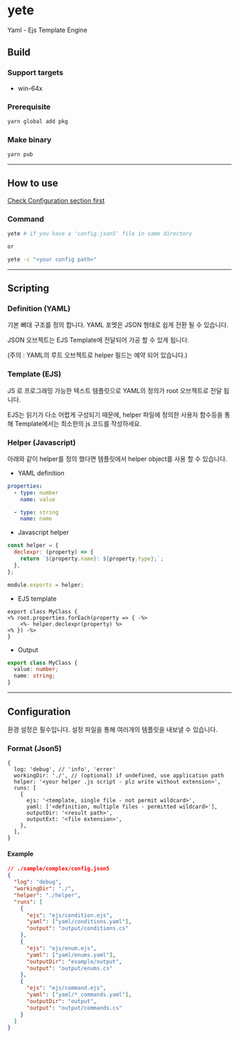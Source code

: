 # yete

Yaml - Ejs Template Engine

## Build

### Support targets

- win-64x

### Prerequisite

```bash
yarn global add pkg
```

### Make binary

```bash
yarn pub
```

---

## How to use

[Check Configuration section first](#configuration)

### Command

```bash
yete # if you have a 'config.json5' file in same directory

or

yete -c "<your config path>"
```

---

## Scripting

### Definition (YAML)

기본 뼈대 구조를 정의 합니다.
YAML 포멧은 JSON 형태로 쉽게 전환 될 수 있습니다.

JSON 오브젝트는 EJS Template에 전달되어 가공 할 수 있게 됩니다.

(주의 : YAML의 루트 오브젝트로 helper 필드는 예약 되어 있습니다.)

### Template (EJS)

JS 로 프로그래밍 가능한 텍스트 템플릿으로 YAML의 정의가 root 오브젝트로 전달 됩니다.

EJS는 읽기가 다소 어렵게 구성되기 때문에, helper 파일에 정의한 사용자 함수등을 통해 Template에서는 최소한의 js 코드를 작성하세요.

### Helper (Javascript)

아래와 같이 helper를 정의 했다면 템플릿에서 helper object를 사용 할 수 있습니다.

- YAML definition

```yaml
properties:
  - type: number
    name: value

  - type: string
    name: name
```

- Javascript helper

```js
const helper = {
  declexpr: (property) => {
    return `${property.name}: ${property.type};`;
  },
};

module.exports = helper;
```

- EJS template

```ejs
export class MyClass {
<% root.properties.forEach(property => { -%>
    <%- helper.declexpr(property) %>
<% }) -%>
}
```

- Output

```ts
export class MyClass {
  value: number;
  name: string;
}
```

---

## Configuration

환경 설정은 필수입니다.
설정 파일을 통해 여러개의 템플릿을 내보낼 수 있습니다.

### Format (Json5)

```json5
{
  log: 'debug', // 'info', 'error'
  workingDir: './', // (optional) if undefined, use application path
  helper: '<your helper .js script - plz write without extension>',
  runs: [
    {
      ejs: '<template, single file - not permit wildcard>',
      yaml: ['<definition, multiple files - permitted wildcard>'],
      outputDir: '<result path>',
      outputExt: '<file extension>',
    },
  ],
}
```

#### Example

```json
// ./sample/complex/config.json5
{
  "log": "debug",
  "workingDir": "./",
  "helper": "./helper",
  "runs": [
    {
      "ejs": "ejs/condition.ejs",
      "yaml": ["yaml/conditions.yaml"],
      "output": "output/conditions.cs"
    },
    {
      "ejs": "ejs/enum.ejs",
      "yaml": ["yaml/enums.yaml"],
      "outputDir": "example/output",
      "output": "output/enums.cs"
    },
    {
      "ejs": "ejs/command.ejs",
      "yaml": ["yaml/*_commands.yaml"],
      "outputDir": "output",
      "output": "output/commands.cs"
    }
  ]
}
```
